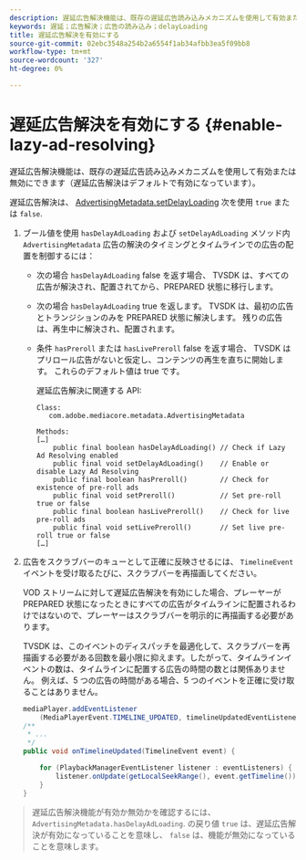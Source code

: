 ```yaml
---
description: 遅延広告解決機能は、既存の遅延広告読み込みメカニズムを使用して有効または無効にできます（遅延広告解決はデフォルトで有効になっています）。
keywords: 遅延；広告解決；広告の読み込み；delayLoading
title: 遅延広告解決を有効にする
source-git-commit: 02ebc3548a254b2a6554f1ab34afbb3ea5f09bb8
workflow-type: tm+mt
source-wordcount: '327'
ht-degree: 0%

---
```


# 遅延広告解決を有効にする {#enable-lazy-ad-resolving}

遅延広告解決機能は、既存の遅延広告読み込みメカニズムを使用して有効または無効にできます（遅延広告解決はデフォルトで有効になっています）。

遅延広告解決は、 [AdvertisingMetadata.setDelayLoading](https://help.adobe.com/en_US/primetime/api/psdk/javadoc_2.4/com/adobe/mediacore/metadata/AdvertisingMetadata.html#setDelayAdLoading-boolean-) 次を使用 `true` または `false`.

1. ブール値を使用 `hasDelayAdLoading` および `setDelayAdLoading` メソッド内 `AdvertisingMetadata` 広告の解決のタイミングとタイムラインでの広告の配置を制御するには：

   * 次の場合 `hasDelayAdLoading` false を返す場合、 TVSDK は、すべての広告が解決され、配置されてから、PREPARED 状態に移行します。
   * 次の場合 `hasDelayAdLoading` true を返します。 TVSDK は、最初の広告とトランジションのみを PREPARED 状態に解決します。 残りの広告は、再生中に解決され、配置されます。
   * 条件 `hasPreroll` または `hasLivePreroll` false を返す場合、 TVSDK はプリロール広告がないと仮定し、コンテンツの再生を直ちに開始します。 これらのデフォルト値は true です。

     遅延広告解決に関連する API:

     ```
     Class: 
        com.adobe.mediacore.metadata.AdvertisingMetadata 
     
     Methods: 
     […] 
         public final boolean hasDelayAdLoading() // Check if Lazy Ad Resolving enabled 
         public final void setDelayAdLoading()    // Enable or disable Lazy Ad Resolving 
         public final boolean hasPreroll()        // Check for existence of pre-roll ads 
         public final void setPreroll()           // Set pre-roll true or false 
         public final boolean hasLivePreroll()    // Check for live pre-roll ads 
         public final void setLivePreroll()       // Set live pre-roll true or false 
     […]
     ```

1. 広告をスクラブバーのキューとして正確に反映させるには、 `TimelineEvent` イベントを受け取るたびに、スクラブバーを再描画してください。

   VOD ストリームに対して遅延広告解決を有効にした場合、プレーヤーが PREPARED 状態になったときにすべての広告がタイムラインに配置されるわけではないので、プレーヤーはスクラブバーを明示的に再描画する必要があります。

   TVSDK は、このイベントのディスパッチを最適化して、スクラブバーを再描画する必要がある回数を最小限に抑えます。したがって、タイムラインイベントの数は、タイムラインに配置する広告の時間の数とは関係ありません。 例えば、5 つの広告の時間がある場合、5 つのイベントを正確に受け取ることはありません。

   ```java
   mediaPlayer.addEventListener 
       (MediaPlayerEvent.TIMELINE_UPDATED, timelineUpdatedEventListener); 
   /** 
    * ... 
    */ 
   public void onTimelineUpdated(TimelineEvent event) { 
   
       for (PlaybackManagerEventListener listener : eventListeners) { 
           listener.onUpdate(getLocalSeekRange(), event.getTimeline()); 
       } 
   } 
   ```

>遅延広告解決機能が有効か無効かを確認するには、 `AdvertisingMetadata.hasDelayAdLoading`. の戻り値 `true` は、遅延広告解決が有効になっていることを意味し、 `false` は、機能が無効になっていることを意味します。
